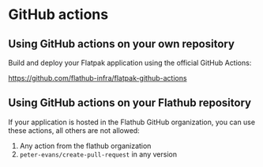 # GitHub actions

## Using GitHub actions on your own repository

Build and deploy your Flatpak application using the official GitHub Actions:

https://github.com/flathub-infra/flatpak-github-actions

## Using GitHub actions on your Flathub repository

If your application is hosted in the Flathub GitHub organization, you can use these actions, all others are not allowed:

1. Any action from the flathub organization
2. `peter-evans/create-pull-request` in any version

